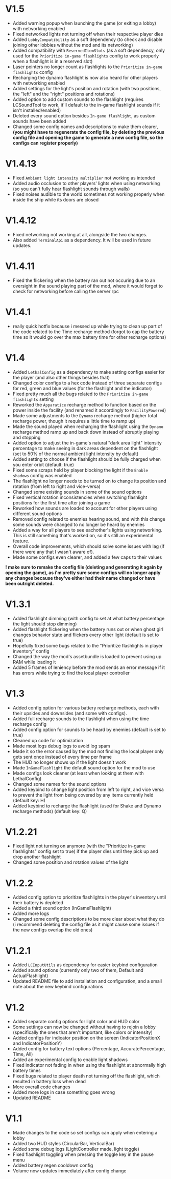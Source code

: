 # **V1.5**
- Added warning popup when launching the game (or exiting a lobby) with networking enabled
- Fixed networked lights not turning off when their respective player dies
- Added ```LobbyCompatibility``` as a soft dependency (to check and disable joining other lobbies without the mod and its networking)
- Added compatibility with ```ReservedItemSlots``` (as a soft dependency, only used for the ```Prioritize in-game flashlights``` config to work properly when a flashlight is in a reserved slot)
- Laser pointers no longer count as flashlights to the ```Prioritize in-game flashlights``` config
- Recharging the dynamo flashlight is now also heard for other players with networking enabled
- Added settings for the light's position and rotation (with two positions, the "left" and the "right" positions and rotations)
- Added option to add custom sounds to the flashlight (requires LCSoundTool to work, it'll default to the in-game flashlight sounds if it isn't installed/enabled)
- Deleted every sound option besides ```In-game flashlight```, as custom sounds have been added
- Changed some config names and descriptions to make them clearer, **(you might have to regenerate the config file, by deleting the previous config file and opening the game to generate a new config file, so the configs can register properly)**

# **V1.4.13**
- Fixed ```Ambient light intensity multiplier``` not working as intended
- Added audio occlusion to other players' lights when using networking (so you can't fully hear flashlight sounds through walls)
- Fixed noises audible to the world sometimes not working properly when inside the ship while its doors are closed

# **V1.4.12**
- Fixed networking not working at all, alongside the two changes.
- Also added ```TerminalApi``` as a dependency. It will be used in future updates.

# **V1.4.11**
- Fixed the flickering when the battery ran out not occuring due to an oversight in the sound playing part of the mod, where it would forget to check for networking before calling the server rpc

# **V1.4.1**
- really quick hotfix because i messed up while trying to clean up part of the code related to the Time recharge method (forgot to cap the battery time so it would go over the max battery time for other recharge options)

# **V1.4**
- Added ```LethalConfig``` as a dependency to make setting configs easier for the player (and also other things besides that)
- Changed color configs to a hex code instead of three separate configs for red, green and blue values (for the flashlight and the indicator)
- Fixed pretty much all the bugs related to the ```Prioritize in-game flashlights``` setting
- Reworked the ```Apparatice``` recharge method to function based on the power inside the facility (and renamed it accordingly to ```FacilityPowered```)
- Made some adjustments to the ```Dynamo``` recharge method (higher total recharge power, though it requires a little time to ramp up)
- Made the sound played when recharging the flashlight using the ```Dynamo``` recharge method ramp up and back down instead of abruptly playing and stopping
- Added option to adjust the in-game's natural "dark area light" intensity percentage to make seeing in dark areas dependent on the flashlight (set to 50% of the normal ambient light intensity by default)
- Added setting to choose if the flashlight should be fully charged when you enter orbit (default: true)
- Fixed some scraps held by player blocking the light if the ```Enable shadows``` config was enabled
- The flashlight no longer needs to be turned on to change its position and rotation (from left to right and vice-versa)
- Changed some existing sounds in some of the sound options
- Fixed vertical rotation inconsistencies when switching flashlight positions for the first time after joining a game
- Reworked how sounds are loaded to account for other players using different sound options
- Removed config related to enemies hearing sound, and with this change some sounds were changed to no longer be heard by enemies
- Added a way for all players to see eachother's lights using networking. This is still something that's worked on, so it's still an experimental feature.
- Overall code improvements, which should solve some issues with lag (if there were any that I wasn't aware of).
- Made some configs even clearer, and added a few caps to their values

**! make sure to remake the config file (deleting and generating it again by opening the game), as i'm pretty sure some configs will no longer apply any changes because they've either had their name changed or have been outright deleted.**

# **V1.3.1**
- Added flashlight dimming (with config to set at what battery percentage the light should stop dimming)
- Added flashlight flickering when the battery runs out or when ghost girl changes behavior state and flickers every other light (default is set to true)
- Hopefully fixed some bugs related to the "Prioritize flashlights in player inventory" config
- Changed the way the mod's assetbundle is loaded to prevent using up RAM while loading it
- Added 5 frames of leniency before the mod sends an error message if it has errors while trying to find the local player controller

# **V1.3**
- Added config option for various battery recharge methods, each with their upsides and downsides (and some with configs).
- Added full recharge sounds to the flashlight when using the time recharge config
- Added config option for sounds to be heard by enemies (default is set to true)
- Cleaned up code for optimization
- Made most logs debug logs to avoid log spam
- Made it so the error caused by the mod not finding the local player only gets sent once instead of every time per frame
- The HUD no longer shows up if the light doesn't work
- Made ```InGameFlashlight``` the default sound option for the mod to use
- Made configs look cleaner (at least when looking at them with LethalConfig)
- Changed some names for the sound options
- Added keybind to change light position from left to right, and vice versa to prevent the light from being covered by any items currently held (default key: H)
- Added keybind to recharge the flashlight (used for Shake and Dynamo recharge methods) (default key: Q)

# **V1.2.21**
- Fixed light not turning on anymore (with the "Prioritize in-game flashlights" config set to true) if the player dies until they pick up and drop another flashlight
- Changed some position and rotation values of the light

# **V1.2.2**
- Added config option to prioritize flashlights in the player's inventory until their battery is depleted
- Added a third sound option (InGameFlashlight)
- Added more logs
- Changed some config descriptions to be more clear about what they do (i recommend deleting the config file as it might cause some issues if the new configs overlap the old ones)

# **V1.2.1**
- Added ```LCInputUtils``` as dependency for easier keybind configuration
- Added sound options (currently only two of them, Default and ActualFlashlight)
- Updated README file to add installation and configuration, and a small note about the new keybind configurations

# **V1.2**
- Added separate config options for light color and HUD color
- Some settings can now be changed without having to rejoin a lobby (specifically the ones that aren't important, like colors or intensity)
- Added configs for indicator position on the screen (IndicatorPositionX and IndicatorPositionY)
- Added config for battery text options (Percentage, AccuratePercentage, Time, All)
- Added an experimental config to enable light shadows
- Fixed indicator not fading in when using the flashlight at abnormally high battery times
- Fixed bugs related to player death not turning off the flashlight, which resulted in battery loss when dead
- More overall code changes
- Added more logs in case something goes wrong
- Updated README

# **V1.1**
- Made changes to the code so set configs can apply when entering a lobby
- Added two HUD styles (CircularBar, VerticalBar)
- Added some debug logs (LightController made, light toggle)
- Fixed flashlight toggling when pressing the toggle key in the pause menu
- Added battery regen cooldown config
- Volume now updates immediately after config change
